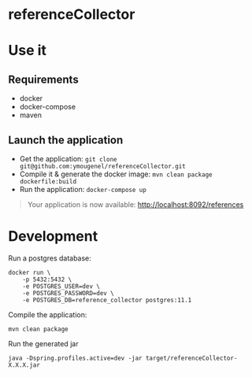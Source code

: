 # referenceCollector


# Use it

## Requirements
* docker
* docker-compose
* maven
## Launch the application
* Get the application: `git clone git@github.com:ymougenel/referenceCollector.git`
* Compile it & generate the docker image: `mvn clean package dockerfile:build`
* Run the application: `docker-compose up`
> Your application is now available: [http://localhost:8092/references](http://localhost:8092/references)

# Development

Run a postgres database:
```shell
docker run \
    -p 5432:5432 \
    -e POSTGRES_USER=dev \
    -e POSTGRES_PASSWORD=dev \
    -e POSTGRES_DB=reference_collector postgres:11.1

```
Compile the application:
```shell
mvn clean package
```


Run the generated jar
```shell
java -Dspring.profiles.active=dev -jar target/referenceCollector-X.X.X.jar
```
